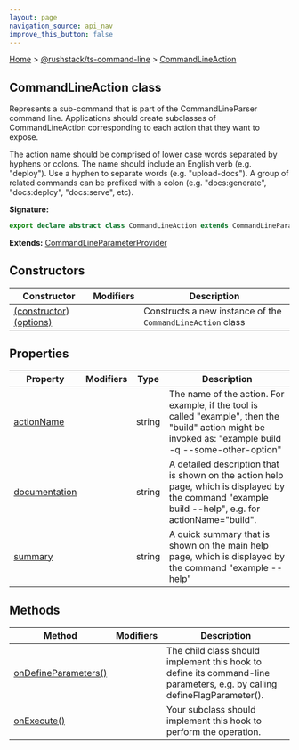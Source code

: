 ```yaml
---
layout: page
navigation_source: api_nav
improve_this_button: false
---
```



[Home](./index.md) &gt; [@rushstack/ts-command-line](./ts-command-line.md) &gt; [CommandLineAction](./ts-command-line.commandlineaction.md)

## CommandLineAction class

Represents a sub-command that is part of the CommandLineParser command line. Applications should create subclasses of CommandLineAction corresponding to each action that they want to expose.

The action name should be comprised of lower case words separated by hyphens or colons. The name should include an English verb (e.g. "deploy"). Use a hyphen to separate words (e.g. "upload-docs"). A group of related commands can be prefixed with a colon (e.g. "docs:generate", "docs:deploy", "docs:serve", etc).

<b>Signature:</b>

```typescript
export declare abstract class CommandLineAction extends CommandLineParameterProvider
```
<b>Extends:</b> [CommandLineParameterProvider](./ts-command-line.commandlineparameterprovider.md)

## Constructors

|  Constructor | Modifiers | Description |
|  --- | --- | --- |
|  [(constructor)(options)](./ts-command-line.commandlineaction._constructor_.md) |  | Constructs a new instance of the <code>CommandLineAction</code> class |

## Properties

|  Property | Modifiers | Type | Description |
|  --- | --- | --- | --- |
|  [actionName](./ts-command-line.commandlineaction.actionname.md) |  | string | The name of the action. For example, if the tool is called "example", then the "build" action might be invoked as: "example build -q --some-other-option" |
|  [documentation](./ts-command-line.commandlineaction.documentation.md) |  | string | A detailed description that is shown on the action help page, which is displayed by the command "example build --help", e.g. for actionName="build". |
|  [summary](./ts-command-line.commandlineaction.summary.md) |  | string | A quick summary that is shown on the main help page, which is displayed by the command "example --help" |

## Methods

|  Method | Modifiers | Description |
|  --- | --- | --- |
|  [onDefineParameters()](./ts-command-line.commandlineaction.ondefineparameters.md) |  | The child class should implement this hook to define its command-line parameters, e.g. by calling defineFlagParameter(). |
|  [onExecute()](./ts-command-line.commandlineaction.onexecute.md) |  | Your subclass should implement this hook to perform the operation. |
